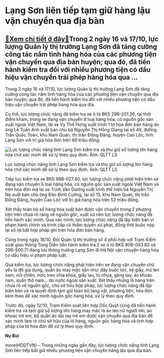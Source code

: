 Lạng Sơn liên tiếp tạm giữ hàng lậu vận chuyển qua địa bàn
==========================================================

[:gift:Xem chi tiết ở đây:gift:](https://hddtvn.com/lang-son-lien-tiep-tam-giu-hang-lau-van-chuyen-qua-dia-ban/)​Trong 2 ngày 16 và 17/10, lực lượng Quản lý thị trường Lạng Sơn đã tăng cường công tác nắm tình hàng hóa của các phương tiện vận chuyển qua địa bàn huyện; qua đó, đã tiến hành kiểm tra đối với nhiều phương tiện có dấu hiệu vận chuyển trái phép hàng hóa qua …
-------------------------------------------------------------------------------------------------------------------------------------------------------------------------------------------------------------------------------------------------------------------


​Trong 2 ngày 16 và 17/10, lực lượng Quản lý thị trường Lạng Sơn đã tăng cường công tác nắm tình hàng hóa của các phương tiện vận chuyển qua địa bàn huyện; qua đó, đã tiến hành kiểm tra đối với nhiều phương tiện có dấu hiệu vận chuyển trái phép hàng hóa qua địa.


Cụ thể, lực lượng chức năng đã kiểm tra xe ô tô BKS 29B-201.26, tại thời điểm khám, trong xe đang vận chuyển 8 loại hàng hóa, có nguồn gốc sản xuất ngoài Việt Nam, lái xe Vy Thế Hưng xuất trình 1 tờ hóa đơn bán hàng do ông Lê Tuấn Anh xuất bán cho bà Nguyễn Thị Hồng Giang tại số 49, đường Trần Quốc Toản, khu Nam Quan, thị trấn Đồng Đăng, huyện Cao Lộc, tỉnh Lạng Sơn với trị giá hóa đơn trên 69 triệu đồng.





![Lực lượng chức năng tỉnh Lạng Sơn kiểm tra và thu giữ số lượng lớn hàng hóa chờ xác minh để xử lý theo quy định. Ảnh: QLTT LS](https://hddtvn.com/wp-content/uploads/2021/01/3721_DC238C6E-9E5C-45C6-8730-76B63D1D8C54.jpg "Lực lượng chức năng tỉnh Lạng Sơn kiểm tra và thu giữ số lượng lớn hàng hóa chờ xác minh để xử lý theo quy định. Ảnh: QLTT LS")


Lực lượng chức năng tỉnh Lạng Sơn kiểm tra và thu giữ số lượng lớn hàng hóa chờ xác minh để xử lý theo quy định. Ảnh: QLTT LS



Tiếp tục kiểm tra xe BKS 98B-027.40, lực lượng chức năng phát hiện trên xe đang vận chuyển 5 loại hàng hóa, có nguồn gốc sản xuất ngoài Việt Nam và trên hóa đơn mà lái xe Trịnh Văn Dương xuất trình thể hiện bà Nguyễn Thị Na xuất bán cho ông Đào Đình Cường, tại số 15, khu Nam Quan, thị trấn Đồng Đăng, huyện Cao Lộc với trị giá hàng hóa trên 52 triệu đồng.


Xét thấy toàn bộ số hàng hóa xuất bán được vận chuyển trong 2 phương tiện trên chưa rõ ràng về nguồn gốc, xuất xứ nên lực lượng chức năng đã tiến hành xác minh. Qua xác minh, lực lượng chức năng đã lập biên bản vi phạm hành chính và trình cấp có thẩm quyền xử phạt, đồng thời buộc nộp lại số lợi bất hợp pháp ghi trên hóa đơn bán hàng.


Cũng trong ngày 16/10, Đội Quản lý thị trường số 4 phối hợp với Trạm Kiểm soát giao thông Tùng Diễn tiến hành kiểm tra 2 xe ô tô BKS 90B-003.83 và 29B-500.71 đang lưu thông hướng Lạng Sơn đi Hà Nội vận chuyển hàng hóa có dấu hiệu vi phạm pháp luật.


Qua kiểm tra, lực lượng chức năng phát hiện trên xe đang vận chuyển chủ yếu là đồ gia dụng, quần áo may mặc sẵn như: dây buộc tóc, kệ giầy, mũ len nam, nồi chiên, móc treo chìa khóa, giấy lau, tủ nhựa, găng tay, áo khoác nam, quần thô nam… do nước ngoài sản xuất. Xét thấy những lô hàng trên chưa rõ về nguồn gốc, chủ sở hữu hợp pháp, lực lượng chức năng đã lập biên bản và ra quyết định tạm giữ toàn bộ tang vật, phương tiện, hóa đơn kèm theo để xác minh nguồn gốc hàng hóa, xử lý theo quy định.


Trước đó, ngày 12/10, Trạm Kiểm soát liên hợp Dốc Quýt cũng đã tiến hành kiểm tra và tạm giữ số lượng lớn hàng may mặc là áo len nữ người lớn, áo khoác trẻ em, bộ quần áo dài tay trẻ em được vận chuyển qua địa bàn để xác minh làm rõ chủ sở hữu của lô hàng, nguồn gốc hàng hóa và tính hợp pháp của tờ hóa đơn để xử lý theo quy định.




**Nụ Bùi**



more(HDDTVN) – Trong những ngày gần đây, lực lượng chức năng tỉnh Lạng Sơn liên tiếp bắt giữ nhiều phương tiện vận chuyển hàng lậu qua địa bàn.

